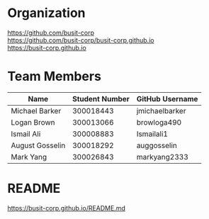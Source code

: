 # Organization
https://github.com/busit-corp  
https://github.com/busit-corp/busit-corp.github.io  
https://busit-corp.github.io

# Team Members
|      Name       | Student Number | GitHub Username |
| --------------- | -------------- | --------------- |
| Michael Barker  | 300018443      | jmichaelbarker  |
| Logan Brown     | 300013066      | browloga490     |
| Ismail Ali      | 300008883      | Ismailali1      |
| August Gosselin | 300018292      | auggosselin     |
| Mark Yang       | 300026843      | markyang2333    |

# README
https://busit-corp.github.io/README.md
